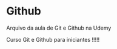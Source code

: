 # Github

Arquivo da aula de Git e Github na Udemy

Curso Git e Github para iniciantes !!!!!
[](https://www.udemy.com/course/git-e-github-para-iniciantes)

